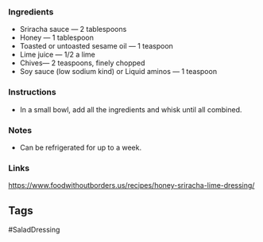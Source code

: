 ### Ingredients

- Sriracha sauce — 2 tablespoons
- Honey — 1 tablespoon
- Toasted or untoasted sesame oil — 1 teaspoon
- Lime juice — 1/2 a lime
- Chives— 2 teaspoons, finely chopped
- Soy sauce (low sodium kind) or Liquid aminos — 1 teaspoon

### Instructions

- In a small bowl, add all the ingredients and whisk until all combined.   

### Notes

 - Can be refrigerated for up to a week.
### Links
https://www.foodwithoutborders.us/recipes/honey-sriracha-lime-dressing/

## Tags
#SaladDressing